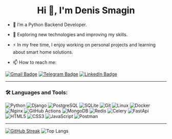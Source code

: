 <h1 align="center">Hi 👋, I'm Denis Smagin</h1>

-	:telescope: I’m a Python Backend Developer.
  
-	:seedling: Exploring new technologies and improving my skills.
  
-	:zap: In my free time, I enjoy working on personal projects and learning about smart home solutions.
  
- :mailbox: How to reach me:
  
[![Gmail Badge](https://img.shields.io/badge/Gmail-D14836?style=for-the-badge&logo=gmail&logoColor=white)](mailto:denis.smagin.py@gmail.com)
[![Telegram Badge](https://img.shields.io/badge/Telegram-2CA5E0?style=for-the-badge&logo=telegram&logoColor=white)](https://t.me/smintank/)
[![LinkedIn Badge](https://img.shields.io/badge/LinkedIn-blue?style=for-the-badge&logo=linkedin&logoColor=white)](https://www.linkedin.com/in/denis-smagin-py/)

---

### :hammer_and_wrench: Languages and Tools:
![Python](https://img.shields.io/badge/python-blue?style=for-the-badge&logo=python&logoColor=ffdd54)
![Django](https://img.shields.io/badge/Django-092E20?style=for-the-badge&logo=django&logoColor=green)
![PostgreSQL](https://img.shields.io/badge/postgresql-0064a5?style=for-the-badge&logo=postgresql&logoColor=white)
![SQLite](https://img.shields.io/badge/SQLite-blue?logo=sqlite&style=for-the-badge&logoColor=white)
![Git](https://img.shields.io/badge/git-gray?logo=git&style=for-the-badge)
![Linux](https://img.shields.io/badge/Linux-FCC624?style=for-the-badge&logo=linux&logoColor=black)
![Docker](https://img.shields.io/badge/Docker-gray?style=for-the-badge&logo=docker&logoColor=white)
![Nginx](https://img.shields.io/badge/Nginx-009539?style=for-the-badge&logo=nginx&logoColor=white)
![GitHub Actions](https://img.shields.io/badge/github%20actions-%232671E5.svg?style=for-the-badge&logo=githubactions&logoColor=white)
![MongoDB](https://img.shields.io/badge/-MongoDB-13aa52?style=for-the-badge&logo=mongodb&logoColor=white)
![Redis](https://img.shields.io/badge/Redis-DC382D?style=for-the-badge&logo=redis&logoColor=white)
![Celery](https://img.shields.io/static/v1?style=for-the-badge&message=Celery&color=37814A&logo=Celery&logoColor=FFFFFF&label)
![FastApi](https://img.shields.io/badge/FastAPI-005571?style=for-the-badge&logo=fastapi)
![HTML5](https://img.shields.io/badge/HTML5-E34F26?style=for-the-badge&logo=HTML5&logoColor=white)
![CSS3](https://img.shields.io/badge/CSS3-1572B6?style=for-the-badge&logo=css3&logoColor=white)
![JavaScript](https://img.shields.io/badge/JavaScript-F7DF1E?style=for-the-badge&logo=javascript&logoColor=black)
![Postman](https://img.shields.io/static/v1?style=for-the-badge&message=Postman&color=FF6C37&logo=Postman&logoColor=FFFFFF&label=)

---

[![GitHub Streak](https://github-readme-streak-stats.herokuapp.com?user=smintank&theme=shadow-green&hide_border=true&date_format=j%20M%5B%20Y%5D&mode=weekly&exclude_days=Sun%2CSat&card_height=170)](https://git.io/streak-stats)
![Top Langs](https://github-readme-stats.vercel.app/api/top-langs/?username=smintank&hide_progress=true&langs_count=10)
